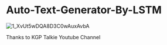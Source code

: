 # Auto-Text-Generator-By-LSTM

![1_XvUt5wDQA8D3C0wAuxAvbA](https://user-images.githubusercontent.com/60479691/96220041-d7d6cb80-0fa9-11eb-8a61-718d70c0ddf1.png)

Thanks to KGP Talkie Youtube Channel
